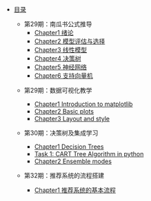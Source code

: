 * [目录](README.md)
    
    * 第29期：南瓜书公式推导
        * [Chapter1 绪论](27_eatingmelon/chapter1.md)
        * [Chapter2 模型评估与选择](27_eatingmelon/chapter2.md)
        * [Chapter3 线性模型](27_eatingmelon/chapter3.md)
        * [Chapter4 决策树](27_eatingmelon/chapter4.md)
        * [Chapter5 神经网络](27_eatingmelon/chapter5.md)
        * [Chapter6 支持向量机](27_eatingmelon/chapter6.md)
    
    - 第29期：数据可视化教学
      * [Chapter1 Introduction to matplotlib](29_Matplotlib/ch1.md)
      * [Chapter2 Basic plots](29_Matplotlib/ch2.md)
      * [Chapter3 Layout and style](29_Matplotlib/ch3.md)
    - 第30期：决策树及集成学习
      - [Chapter1 Decision Trees](30_Decisiontree/Chapter1.md)
      - [Task 1: CART Tree Algorithm in python](30_Decisiontree/Task2.md)
      - [Chapter2 Ensemble modes](30_Decisiontree/Chapter2.md)
    
    - 第32期：推荐系统的流程搭建
      - [Chapter1 推荐系统的基本流程](32_Recomentdation/Chapter1.md)

